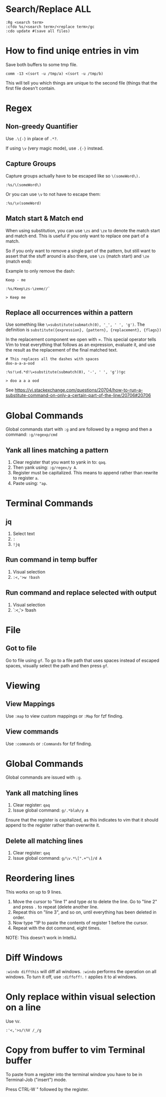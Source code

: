 # Search/Replace ALL
```
:Rg <search term>
:cfdo %s/<search term>/<replace term>/gc
:cdo update #(save all files)
```

# How to find uniqe entries in vim
Save both buffers to some tmp file.

```
comm -13 <(sort -u /tmp/a) <(sort -u /tmp/b)    
```

This will tell you which things are unique to the second file (things that the first file doesn't contain.

# Regex
## Non-greedy Quantifier
Use `.\{-}` in place of `.*?`.

If using `\v` (very magic mode), use `.{-}` instead.

## Capture Groups
Capture groups actually have to be escaped like so `\(someWord\).`

`:%s/\(someWord\)`

Or you can use `\v` to not have to escape them:

`:%s/\v(someWord)`

## Match start & Match end
When using substitution, you can use `\zs` and `\ze` to denote the match start and match end. This is useful if you only want to replace one part of a match.

So if you only want to remove a single part of the pattern, but still want to assert that the stuff around is also there, use `\zs` (match start) and `\ze` (match end):

Example to only remove the dash:

```
Keep - me

:%s/Keep\zs-\zeme//`

> Keep me
```

## Replace all occurrences within a pattern
Use something like `\=substitute(submatch(0), '_', ' ', 'g')`. 
The definition is `substitute({expression}, {pattern}, {replacement}, {flags})`

In the replacement component we open with \=. This special operator tells Vim to treat everything that follows as an expression, evaluate it, and use the result as the replacement of the final matched text.

```
# This replaces all the dashes with spaces
doo-a-a-a-ood

:%s!\vd.*d!\=substitute(submatch(0), '-', ' ', 'g')!gc  

> doo a a a ood
```

See https://vi.stackexchange.com/questions/20704/how-to-run-a-substitute-command-on-only-a-certain-part-of-the-line/20706#20706

# Global Commands
Global commands start with `:g` and are followed by a regexp and then a command: `:g/regexp/cmd`

## Yank all lines matching a pattern
1. Clear register that you want to yank in to: `qaq`.
2. Then yank using: `:g/regex/y A`.
  1. Register must be capitalized. This means to append rather than rewrite to register `a`.
3. Paste using: `"ap`.


# Terminal Commands
## jq
1. Select text
2. `:`
3. `!jq`

## Run command in temp buffer
1. Visual selection
2. `:<,'>w !bash`

## Run command and replace selected with output
1. Visual selection
2. `:<,'> !bash

# File
## Got to file
Go to file using `gf`. To go to a file path that uses spaces instead of escaped spaces, visually select the path and then press `gf`.

# Viewing
## View Mappings
Use `:map` to view custom mappings or `:Map` for fzf finding.

## View commands
Use `:commands` or `:Commands` for fzf finding.

# Global Commands
Global commands are issued with `:g`.

## Yank all matching lines
1. Clear register: `qaq`
2. Issue global command: `g/.*blah/y A`

Ensure that the register is capitalized, as this indicates to vim that it should append to the register rather than overwrite it.

## Delete all matching lines
1. Clear register: `qaq`
2. Issue global command: `g/\v.*\[".+"\]/d A` 

# Reordering lines
This works on up to 9 lines.

1. Move the cursor to "line 1" and type `dd` to delete the line. Go to "line 2" and press `.` to repeat (delete another line. 
2. Repeat this on "line 3", and so on, until everything has been deleted in order.
3. Now type "1P to paste the contents of register 1 before the cursor.
4. Repeat with the dot command, eight times.

NOTE: This doesn't work in IntelliJ.

# Diff Windows
`:windo diffthis` will diff all windows. `:windo` performs the operation on all windows.
To turn it off, use `:diffoff!`. `!` applies it to al windows.

# Only replace within visual selection on a line
Use `%V`.

`:'<,'>s/\%V /_/g`

# Copy from buffer to vim Terminal buffer
To paste from a register into the terminal window you have to be in Terminal-Job ("insert") mode.

Press CTRL-W " followed by the register.
